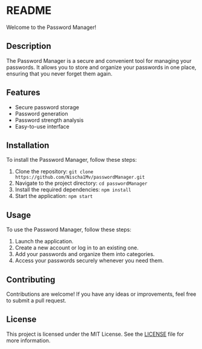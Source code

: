 # README

Welcome to the Password Manager!

## Description

The Password Manager is a secure and convenient tool for managing your passwords. It allows you to store and organize your passwords in one place, ensuring that you never forget them again.

## Features

- Secure password storage
- Password generation
- Password strength analysis
- Easy-to-use interface

## Installation

To install the Password Manager, follow these steps:

1. Clone the repository: `git clone https://github.com/Nischa1Mv/passwordManager.git`
2. Navigate to the project directory: `cd passwordManager`
3. Install the required dependencies: `npm install`
4. Start the application: `npm start`

## Usage

To use the Password Manager, follow these steps:

1. Launch the application.
2. Create a new account or log in to an existing one.
3. Add your passwords and organize them into categories.
4. Access your passwords securely whenever you need them.

## Contributing

Contributions are welcome! If you have any ideas or improvements, feel free to submit a pull request.

## License

This project is licensed under the MIT License. See the [LICENSE](LICENSE) file for more information.
